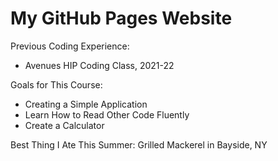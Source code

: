 # My GitHub Pages Website

Previous Coding Experience:
* Avenues HIP Coding Class, 2021-22

Goals for This Course:
* Creating a Simple Application
* Learn How to Read Other Code Fluently
* Create a Calculator

Best Thing I Ate This Summer: Grilled Mackerel in Bayside, NY